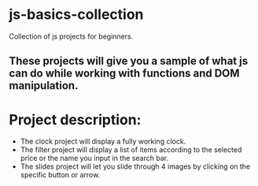 # js-basics-collection
Collection of js projects for beginners.

## These projects will give you a sample of what js can do while working with functions and DOM manipulation.

# Project description:

- The clock project will display a fully working clock.
- The filter project will display a list of items according to the selected price or the name you input in the search bar.
- The slides project will let you slide through 4 images by clicking on the specific button or arrow.
